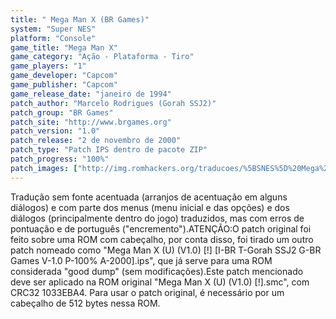```yaml
---
title: " Mega Man X (BR Games)"
system: "Super NES"
platform: "Console"
game_title: "Mega Man X"
game_category: "Ação - Plataforma - Tiro"
game_players: "1"
game_developer: "Capcom"
game_publisher: "Capcom"
game_release_date: "janeiro de 1994"
patch_author: "Marcelo Rodrigues (Gorah SSJ2)"
patch_group: "BR Games"
patch_site: "http://www.brgames.org"
patch_version: "1.0"
patch_release: "2 de novembro de 2000"
patch_type: "Patch IPS dentro de pacote ZIP"
patch_progress: "100%"
patch_images: ["http://img.romhackers.org/traducoes/%5BSNES%5D%20Mega%20Man%20X%20-%201.png","http://img.romhackers.org/traducoes/%5BSNES%5D%20Mega%20Man%20X%20-%20BR%20Games%20-%202.png","http://img.romhackers.org/traducoes/%5BSNES%5D%20Mega%20Man%20X%20-%20BR%20Games%20-%203.png"]
---
```

Tradução sem fonte acentuada (arranjos de acentuação em alguns diálogos) e com parte dos menus (menu inicial e das opções) e dos diálogos (principalmente dentro do jogo) traduzidos, mas com erros de pontuação e de português ("encremento").ATENÇÃO:O patch original foi feito sobre uma ROM com cabeçalho, por conta disso, foi tirado um outro patch nomeado como "Mega Man X (U) (V1.0) [!] [I-BR T-Gorah SSJ2 G-BR Games V-1.0 P-100% A-2000].ips", que já serve para uma ROM considerada "good dump" (sem modificações).Este patch mencionado deve ser aplicado na ROM original "Mega Man X (U) (V1.0) [!].smc", com CRC32 1033EBA4. Para usar o patch original, é necessário por um cabeçalho de 512 bytes nessa ROM.